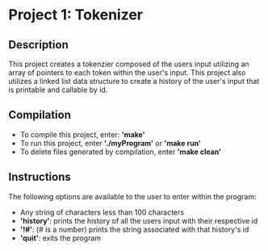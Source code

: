 # Project 1: Tokenizer

## Description

This project creates a tokenzier composed of the users input utilizing an
array of pointers to each token within the user's input. This project also
utilizes a linked list data structure to create a history of the user's input
that is printable and callable by id.

## Compilation

- To compile this project, enter: **'make'**
- To run this project, enter **'./myProgram'** or **'make run'**
- To delete files generated by compilation, enter **'make clean'**

## Instructions

The following options are available to the user to enter within the program:

- Any string of characters less than 100 characters
- **'history'**: prints the history of all the users input with their respective id
- **'!#'**: (# is a number) prints the string associated with that history's id
- **'quit'**: exits the program
